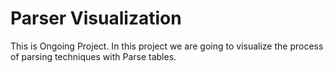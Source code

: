 # Parser Visualization
This is Ongoing Project.
In this project we are going to visualize the process of parsing techniques with Parse tables.
